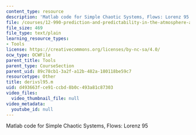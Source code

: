 ```yaml
---
content_type: resource
description: 'Matlab code for Simple Chaotic Systems, Flows: Lorenz 95'
file: /courses/12-990-prediction-and-predictability-in-the-atmosphere-and-oceans-spring-2003/d493663fce91ccbd8b0c493a81c87303_derivsl95.m
file_size: 469
file_type: text/plain
learning_resource_types:
- Tools
license: https://creativecommons.org/licenses/by-nc-sa/4.0/
ocw_type: OCWFile
parent_title: Tools
parent_type: CourseSection
parent_uid: 89c78cb1-3a2f-a12b-482a-180118be59c7
resourcetype: Other
title: derivsl95.m
uid: d493663f-ce91-ccbd-8b0c-493a81c87303
video_files:
  video_thumbnail_file: null
video_metadata:
  youtube_id: null
---
```

Matlab code for Simple Chaotic Systems, Flows: Lorenz 95